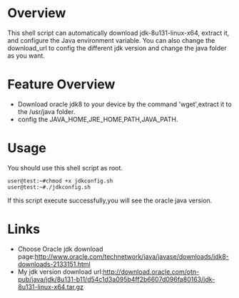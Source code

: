 # Overview
This shell script can automatically download jdk-8u131-linux-x64, extract it, and configure the Java environment variable. 
You can also change the download_url to config the different jdk version and change the java folder as you want.
# Feature Overview
* Download oracle jdk8 to your device by the command 'wget',extract it to the /usr/java folder.
* config the JAVA_HOME,JRE_HOME,PATH,JAVA_PATH.
# Usage
You should use this shell script as root.
```shellscript
user@test:~#chmod +x jdkconfig.sh
user@test:~#./jdkconfig.sh
```
If this script execute successfully,you will see the oracle java version.
# Links
* Choose Oracle jdk download page:http://www.oracle.com/technetwork/java/javase/downloads/jdk8-downloads-2133151.html
* My jdk version download url:http://download.oracle.com/otn-pub/java/jdk/8u131-b11/d54c1d3a095b4ff2b6607d096fa80163/jdk-8u131-linux-x64.tar.gz
